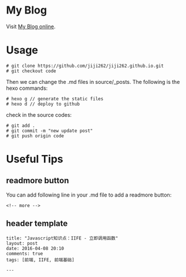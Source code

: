 # My Blog

Visit [My Blog online](http://jiji262.github.io).

# Usage
```
# git clone https://github.com/jiji262/jiji262.github.io.git
# git checkout code
```
Then we can change the .md files in source/_posts. 
The following is the hexo commands:
```
# hexo g // generate the static files
# hexo d // deploy to github
```
check in the source codes:
```
# git add .
# git commit -m "new update post"
# git push origin code
```

# Useful Tips

## readmore button 

You can add following line in your .md file to add a readmore button:
```
<!-- more -->
```

## header template

```
title: "Javascript知识点：IIFE - 立即调用函数"
layout: post
date: 2016-04-08 20:10
comments: true
tags: [前端, IIFE, 前端基础]

---
```
